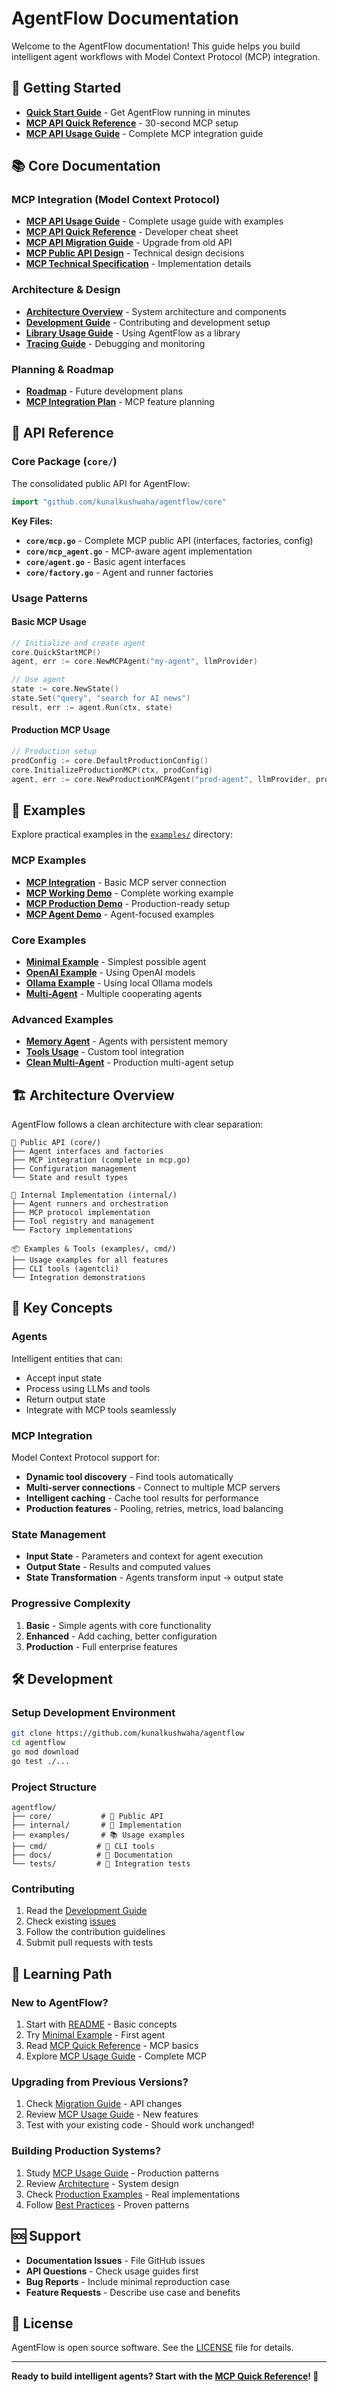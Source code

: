# AgentFlow Documentation

Welcome to the AgentFlow documentation! This guide helps you build intelligent agent workflows with Model Context Protocol (MCP) integration.

## 🚀 Getting Started

- **[Quick Start Guide](../README.md)** - Get AgentFlow running in minutes
- **[MCP API Quick Reference](MCP_API_Quick_Reference.md)** - 30-second MCP setup
- **[MCP API Usage Guide](MCP_API_Usage_Guide.md)** - Complete MCP integration guide

## 📚 Core Documentation

### **MCP Integration (Model Context Protocol)**
- **[MCP API Usage Guide](MCP_API_Usage_Guide.md)** - Complete usage guide with examples
- **[MCP API Quick Reference](MCP_API_Quick_Reference.md)** - Developer cheat sheet
- **[MCP API Migration Guide](MCP_API_Migration_Guide.md)** - Upgrade from old API
- **[MCP Public API Design](MCP_Public_API_Design.md)** - Technical design decisions
- **[MCP Technical Specification](MCP_Technical_Specification.md)** - Implementation details

### **Architecture & Design**
- **[Architecture Overview](Architecture.md)** - System architecture and components
- **[Development Guide](DevGuide.md)** - Contributing and development setup
- **[Library Usage Guide](LibraryUsageGuide.md)** - Using AgentFlow as a library
- **[Tracing Guide](TracingGuide.md)** - Debugging and monitoring

### **Planning & Roadmap**
- **[Roadmap](ROADMAP.md)** - Future development plans
- **[MCP Integration Plan](MCP_Integration_Plan.md)** - MCP feature planning

## 🔧 API Reference

### **Core Package (`core/`)**
The consolidated public API for AgentFlow:

```go
import "github.com/kunalkushwaha/agentflow/core"
```

**Key Files:**
- **`core/mcp.go`** - Complete MCP public API (interfaces, factories, config)
- **`core/mcp_agent.go`** - MCP-aware agent implementation
- **`core/agent.go`** - Basic agent interfaces
- **`core/factory.go`** - Agent and runner factories

### **Usage Patterns**

#### **Basic MCP Usage**
```go
// Initialize and create agent
core.QuickStartMCP()
agent, err := core.NewMCPAgent("my-agent", llmProvider)

// Use agent
state := core.NewState()
state.Set("query", "search for AI news")
result, err := agent.Run(ctx, state)
```

#### **Production MCP Usage**
```go
// Production setup
prodConfig := core.DefaultProductionConfig()
core.InitializeProductionMCP(ctx, prodConfig)
agent, err := core.NewProductionMCPAgent("prod-agent", llmProvider, prodConfig)
```

## 📁 Examples

Explore practical examples in the [`examples/`](../examples/) directory:

### **MCP Examples**
- **[MCP Integration](../examples/mcp_integration/)** - Basic MCP server connection
- **[MCP Working Demo](../examples/mcp_working_demo/)** - Complete working example
- **[MCP Production Demo](../examples/mcp_production_demo/)** - Production-ready setup
- **[MCP Agent Demo](../examples/mcp_agent_demo/)** - Agent-focused examples

### **Core Examples**  
- **[Minimal Example](../examples/minimal-example/)** - Simplest possible agent
- **[OpenAI Example](../examples/openai_example/)** - Using OpenAI models
- **[Ollama Example](../examples/ollama_example/)** - Using local Ollama models
- **[Multi-Agent](../examples/multi_agent/)** - Multiple cooperating agents

### **Advanced Examples**
- **[Memory Agent](../examples/memory_agent/)** - Agents with persistent memory
- **[Tools Usage](../examples/tools/)** - Custom tool integration
- **[Clean Multi-Agent](../examples/clean_multi_agent/)** - Production multi-agent setup

## 🏗️ Architecture Overview

AgentFlow follows a clean architecture with clear separation:

```
🎯 Public API (core/)
├── Agent interfaces and factories
├── MCP integration (complete in mcp.go)
├── Configuration management
└── State and result types

🔧 Internal Implementation (internal/)
├── Agent runners and orchestration
├── MCP protocol implementation  
├── Tool registry and management
└── Factory implementations

📦 Examples & Tools (examples/, cmd/)
├── Usage examples for all features
├── CLI tools (agentcli)
└── Integration demonstrations
```

## 🎯 Key Concepts

### **Agents**
Intelligent entities that can:
- Accept input state
- Process using LLMs and tools
- Return output state
- Integrate with MCP tools seamlessly

### **MCP Integration**
Model Context Protocol support for:
- **Dynamic tool discovery** - Find tools automatically
- **Multi-server connections** - Connect to multiple MCP servers
- **Intelligent caching** - Cache tool results for performance
- **Production features** - Pooling, retries, metrics, load balancing

### **State Management**
- **Input State** - Parameters and context for agent execution
- **Output State** - Results and computed values
- **State Transformation** - Agents transform input → output state

### **Progressive Complexity**
1. **Basic** - Simple agents with core functionality
2. **Enhanced** - Add caching, better configuration  
3. **Production** - Full enterprise features

## 🛠️ Development

### **Setup Development Environment**
```bash
git clone https://github.com/kunalkushwaha/agentflow
cd agentflow
go mod download
go test ./...
```

### **Project Structure**
```
agentflow/
├── core/           # 🎯 Public API 
├── internal/       # 🔧 Implementation
├── examples/       # 📚 Usage examples
├── cmd/           # 🚀 CLI tools
├── docs/          # 📖 Documentation
└── tests/         # 🧪 Integration tests
```

### **Contributing**
1. Read the [Development Guide](DevGuide.md)
2. Check existing [issues](https://github.com/kunalkushwaha/agentflow/issues)
3. Follow the contribution guidelines
4. Submit pull requests with tests

## 📖 Learning Path

### **New to AgentFlow?**
1. Start with [README](../README.md) - Basic concepts
2. Try [Minimal Example](../examples/minimal-example/) - First agent
3. Read [MCP Quick Reference](MCP_API_Quick_Reference.md) - MCP basics
4. Explore [MCP Usage Guide](MCP_API_Usage_Guide.md) - Complete MCP

### **Upgrading from Previous Versions?**
1. Check [Migration Guide](MCP_API_Migration_Guide.md) - API changes
2. Review [MCP Usage Guide](MCP_API_Usage_Guide.md) - New features
3. Test with your existing code - Should work unchanged!

### **Building Production Systems?**
1. Study [MCP Usage Guide](MCP_API_Usage_Guide.md) - Production patterns
2. Review [Architecture](Architecture.md) - System design
3. Check [Production Examples](../examples/mcp_production_demo/) - Real implementations
4. Follow [Best Practices](MCP_API_Usage_Guide.md#best-practices) - Proven patterns

## 🆘 Support

- **Documentation Issues** - File GitHub issues
- **API Questions** - Check usage guides first
- **Bug Reports** - Include minimal reproduction case
- **Feature Requests** - Describe use case and benefits

## 📜 License

AgentFlow is open source software. See the [LICENSE](../LICENSE) file for details.

---

**Ready to build intelligent agents? Start with the [MCP Quick Reference](MCP_API_Quick_Reference.md)! 🚀**
